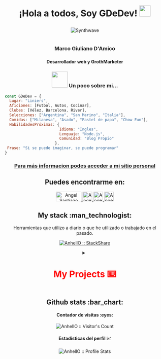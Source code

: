 <h1><p align="center">¡Hola a todos, Soy GDeDev! <a href="https://rahulmahesh.me/"><img src="https://media.giphy.com/media/hvRJCLFzcasrR4ia7z/giphy.gif" width="35px"></h1></a></p>

<p align="center" ><img src="https://i1.wp.com/68.media.tumblr.com/52b37ee624e11ec98a87c30113fa1509/tumblr_ofj89xJhTr1u6l4wto2_500.gif?resize=486%2C206&ssl=1" alt="Synthwave" ></p>


<!--
**GDeDev/GDeDev** is a ✨ _special_ ✨ repository because its `README.md` (this file) appears on your GitHub profile.

Here are some ideas to get you started:

- 🔭 I’m currently working on ...
- 🌱 I’m currently learning ...
- 👯 I’m looking to collaborate on ...
- 🤔 I’m looking for help with ...
- 💬 Ask me about ...
- 📫 How to reach me: ...
- 😄 Pronouns: ...
- ⚡ Fun fact: ...
-->


# 
### <h3 align="center"> Marco Giuliano D'Amico </h3>
### <h4 align="center"> Desarrollador web y GrothMarketer </h4>
### <p align="center"> <img src="https://media.giphy.com/media/VgCDAzcKvsR6OM0uWg/giphy.gif" width="50" > Un poco sobre mi...  </p>

```javascript
const GDeDev = {
  Lugar: "Liniers",
  Aficiones: [Futbol, Autos, Cocinar],
  Clubes: [Vélez, Barcelona, River],
  Selecciones: ["Argentina", "San Marino", "Italia"],
  Comidas: ["Milanesa", "Asado", "Pastel de papa", "Chow Fun"],
  HabilidadesPróximas: {
                        Idioma: "Ingles",
                        Lenguaje: "Node.js",
                        Comunidad: "Blog Propio"
                      },
 Frase: "Si se puede imaginar, se puede programar"
}
```

<h3 align="center">  <a href="http://personal-website-eta-two.vercel.app/"> Para más informacion podes acceder a mi sitio personal  </a> </h3>

<h2 align="center">Puedes encontrarme en: </h2>

<p align="center">
  <a href="https://medium.com/@mgiulianodamico">
    <img src="https://encrypted-tbn0.gstatic.com/images?q=tbn:ANd9GcSjG8ba5XeTJgm9KcwjGqQr-0rT487gjIFVw-KTGDizIooPR4cV9c4NxApcPTKrd8pQUfw&usqp=CAU" alt="Angel Santiago Jaime Zavala's DEV Profile" height="30" width="80">
  </a>

  <a href="https://www.linkedin.com/in/marco-giuliano-damico-978452212/">
    <img src="https://www.vectorlogo.zone/logos/linkedin/linkedin-icon.svg" alt="Angel Santiago Jaime Zavala's LinkedIn Profile" height="30" width="30">
  </a>

  <a href="https://twitter.com/GDeDev_">
    <img src="https://logodownload.org/wp-content/uploads/2014/09/twitter-logo-3.png" alt="Angel Santiago Jaime Zavala's Stack Overflow Profile" height="30" width="30">
  </a>
  <a href="https://mail.google.com/mail/u/0/?fs=1&to=mgiulianodamico@gmail.com&tf=cm">
    <img src="https://logodownload.org/wp-content/uploads/2018/03/gmail-logo-16.png" alt="Angel Santiago Jaime Zavala's Stack Overflow Profile" height="30" width="30">
  </a>
  

  

  

<h2 align="center">My stack :man_technologist:</h2>
<p align="center">Herramientas que utilizo a diario o que he utilizado o trabajado en el pasado.</p>
<p align="center">
  <a href="https://stackshare.io/gdedev/my-stack/main">
    <img src="http://img.shields.io/badge/tech-stack-0690fa.svg?style=flat" alt="AnhellO :: StackShare" />
  </a>
</p>


  <details>
  <summary align="center" font-size: 16px;>  <b> <h1 style="color:#FF0000" > My Projects ⌨️ </h1> </b> </summary>


<a href="https://github.com/Davekibh/Background-generator">
  <img align="left" src="https://github-readme-stats.vercel.app/api/pin/?username=GDeDev&repo=API-React-Pixabay&theme=tokyonight" />
</a>

<a href="https://github.com/Davekibh/robofriends">
 <img align="right" src="https://github-readme-stats.vercel.app/api/pin/?username=GDeDev&repo=API-Covid19-React&theme=tokyonight" />
</a>

<a href="https://github.com/Davekibh/Picture-Sharing-app">
  <img align="left" src="https://github-readme-stats.vercel.app/api/pin/?username=GDeDev&repo=Covid-Website&theme=tokyonight" />
</a>

<a href="https://github.com/Davekibh/Chat-app">
 <img align="right" src="https://github-readme-stats.vercel.app/api/pin/?username=GDeDev&repo=Animacion-Planetas&theme=tokyonight" />
</a>

<a href="https://github.com/Davekibh/Quiz-App">
 <img align="left" src="https://github-readme-stats.vercel.app/api/pin/?username=GDeDev&repo=Calculadora&theme=tokyonight" />
</a>

<a href="https://github.com/Davekibh/Quiz-Admin-App">
 <img align="right" src="https://github-readme-stats.vercel.app/api/pin/?username=GDeDev&repo=personal-Website-&theme=tokyonight" />
</a>

<a href="https://github.com/Davekibh/Quiz-Admin-App">
 <img align="right" src="https://github-readme-stats.vercel.app/api/pin/?username=GDeDev&repo=Wheater-Api_js&theme=tokyonight" />
</a>

<a href="https://github.com/Davekibh/Quiz-Admin-App">
 <img align="center" src="https://github-readme-stats.vercel.app/api/pin/?username=GDeDev&repo=Login-Auth&theme=tokyonight" />
</a>
</details>
<h2 align="center">Github stats :bar_chart:</h2>

<h4 align="center">Contador de visitas :eyes:</h4>

<p align="center"><img src="https://profile-counter.glitch.me/{GDeDev}/count.svg" alt="AnhellO :: Visitor's Count" /></p>

<h4 align="center">Estadisticas del perfil 📈 </h4>

<p align="center"><img src="https://github-readme-stats.vercel.app/api?username=GDeDev&show_icons=true&theme=synthwave" alt="AnhellO :: Profile Stats" /></p>








